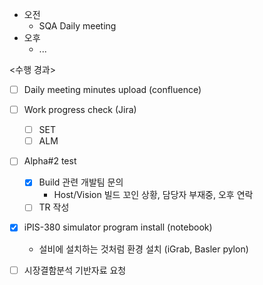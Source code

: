 - 오전
	- SQA Daily meeting
- 오후
	- ...

<수행 경과>
- [ ] Daily meeting minutes upload (confluence)
- [ ] Work progress check (Jira)
	- [ ] SET
	- [ ] ALM
- [ ] Alpha#2 test
	- [x] Build 관련 개발팀 문의
		- Host/Vision 빌드 꼬인 상황, 담당자 부재중, 오후 연락
	- [ ] TR 작성
- [x] iPIS-380 simulator program install (notebook)
	- 설비에 설치하는 것처럼 환경 설치 (iGrab, Basler pylon)
- [ ] 시장결함분석 기반자료 요청

